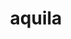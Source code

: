 ---
title: aquila
meaning: eagle
pos: noun
stem: aquil
genend: ae
abbgender: f.
abbgender2: fem.
gender: feminine
declension: first
---